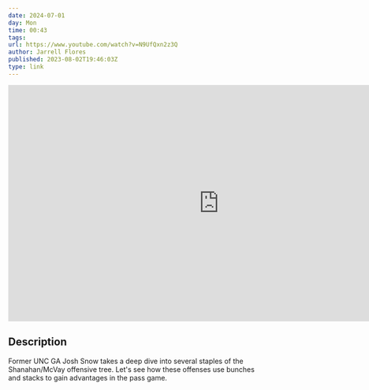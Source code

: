 ```yaml
---
date: 2024-07-01
day: Mon
time: 00:43
tags:
url: https://www.youtube.com/watch?v=N9UfQxn2z3Q
author: Jarrell Flores
published: 2023-08-02T19:46:03Z
type: link
---
```


<iframe width="854" height="480" src="https://www.youtube.com/embed/N9UfQxn2z3Q" frameborder="0" allowfullscreen></iframe>

## Description
Former UNC GA Josh Snow takes a deep dive into several staples of the Shanahan/McVay offensive tree. Let's see how these offenses use bunches and stacks to gain advantages in the pass game.